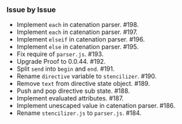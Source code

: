### Issue by Issue

 * Implement `each` in catenation parser. #198.
 * Implement `each` in catenation parser. #197.
 * Implement `elseif` in catenation parser. #196.
 * Implement `else` in catenation parser. #195.
 * Fix require of `parser.js`. #193.
 * Upgrade Proof to 0.0.44. #192.
 * Split `send` into `begin` and `end`. #191.
 * Rename `directive` variable to `stencilizer`. #190.
 * Remove `text` from directive state object. #189.
 * Push and pop directive sub state. #188.
 * Implement evaluated attributes. #187.
 * Implement unescaped value in catenation parser. #186.
 * Rename `stencilizer.js` to `parser.js`. #184.
